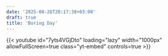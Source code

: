 ```yaml
---
date: '2025-08-28T20:17:38+03:00'
draft: true
title: 'Boring Day'
---
```


{{< youtube id="7yts4VGjDto" loading="lazy" width="1000px" allowFullScreen=true class="yt-embed" controls=true >}}  